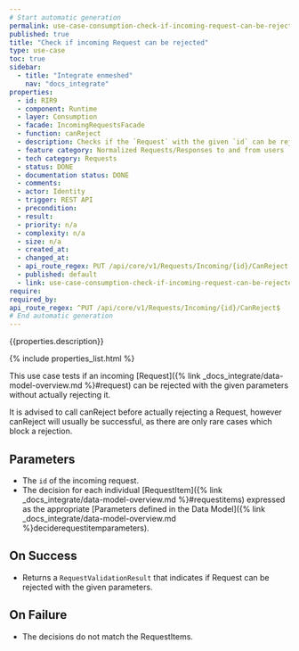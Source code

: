 ```yaml
---
# Start automatic generation
permalink: use-case-consumption-check-if-incoming-request-can-be-rejected
published: true
title: "Check if incoming Request can be rejected"
type: use-case
toc: true
sidebar:
  - title: "Integrate enmeshed"
    nav: "docs_integrate"
properties:
  - id: RIR9
  - component: Runtime
  - layer: Consumption
  - facade: IncomingRequestsFacade
  - function: canReject
  - description: Checks if the `Request` with the given `id` can be rejected.
  - feature category: Normalized Requests/Responses to and from users
  - tech category: Requests
  - status: DONE
  - documentation status: DONE
  - comments:
  - actor: Identity
  - trigger: REST API
  - precondition:
  - result:
  - priority: n/a
  - complexity: n/a
  - size: n/a
  - created_at:
  - changed_at:
  - api_route_regex: PUT /api/core/v1/Requests/Incoming/{id}/CanReject
  - published: default
  - link: use-case-consumption-check-if-incoming-request-can-be-rejected
require:
required_by:
api_route_regex: ^PUT /api/core/v1/Requests/Incoming/{id}/CanReject$
# End automatic generation
---
```


{{properties.description}}

{% include properties_list.html %}

This use case tests if an incoming [Request]({% link _docs_integrate/data-model-overview.md %}#request)
can be rejected with the given parameters without actually rejecting it.

It is advised to call canReject before actually rejecting a Request, however canReject will usually be successful, as there are only rare cases which block a rejection.

## Parameters

- The `id` of the incoming request.
- The decision for each individual [RequestItem]({% link _docs_integrate/data-model-overview.md %}#requestitems)
  expressed as the appropriate [Parameters defined in the Data Model]({% link _docs_integrate/data-model-overview.md %}deciderequestitemparameters).

## On Success

- Returns a `RequestValidationResult` that indicates if Request can be rejected with the given parameters.

## On Failure

- The decisions do not match the RequestItems.
